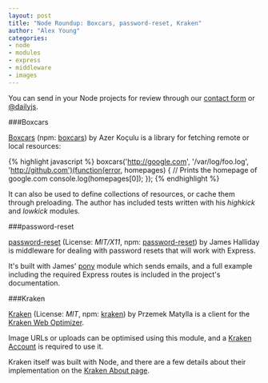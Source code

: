 ```yaml
---
layout: post
title: "Node Roundup: Boxcars, password-reset, Kraken"
author: "Alex Young"
categories: 
- node
- modules
- express
- middleware
- images
---
```


<div class="intro">
You can send in your Node projects for review through our <a href="/contact.html">contact form</a> or <a href="http://twitter.com/dailyjs">@dailyjs</a>.
</div>

###Boxcars

[Boxcars](https://github.com/azer/boxcars) (npm: [boxcars](http://npmjs.org/package/boxcars)) by Azer Koçulu is a library for fetching remote or local resources:

{% highlight javascript %}
boxcars('http://google.com', '/var/log/foo.log', 'http://github.com')(function(error, homepages) {
  // Prints the homepage of google.com
  console.log(homepages[0]);
});
{% endhighlight %}

It can also be used to define collections of resources, or cache them through preloading.  The author has included tests written with his _highkick_ and _lowkick_ modules.

###password-reset

[password-reset](https://github.com/substack/node-password-reset) (License: _MIT/X11_, npm: [password-reset](http://npmjs.org/package/password-reset)) by James Halliday is middleware for dealing with password resets that will work with Express.

It's built with James' [pony](http://npmjs.org/package/pony) module which sends emails, and a full example including the required Express routes is included in the project's documentation.

###Kraken

[Kraken](https://github.com/matylla/node-kraken) (License: _MIT_, npm: [kraken](http://npmjs.org/package/kraken)) by Przemek Matylla is a client for the [Kraken Web Optimizer](http://kraken.io/).

Image URLs or uploads can be optimised using this module, and a [Kraken Account](http://kraken.io/developers/) is required to use it.

Kraken itself was built with Node, and there are a few details about their implementation on the [Kraken About page](http://kraken.io/about).
